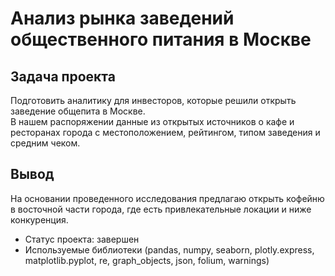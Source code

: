 # Анализ рынка заведений общественного питания в Москве

## Задача проекта
Подготовить аналитику для инвесторов, которые решили открыть заведение общепита в Москве. 
<br> В нашем распоряжении данные из открытых источников о кафе и ресторанах города с местоположением, рейтингом, типом заведения и средним чеком. 

## Вывод
На основании проведенного исследования предлагаю открыть кофейню в восточной части города, где есть привлекательные локации и ниже конкуренция.

- Статус проекта: завершен
- Используемые библиотеки (pandas, numpy, seaborn, plotly.express, matplotlib.pyplot, re, graph_objects, json, folium, warnings)
